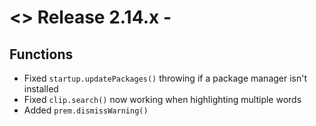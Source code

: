 # <> Release 2.14.x - 

## Functions
- Fixed `startup.updatePackages()` throwing if a package manager isn't installed
- Fixed `clip.search()` now working when highlighting multiple words
- Added `prem.dismissWarning()`